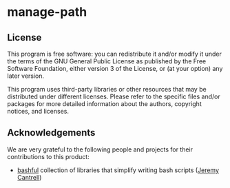 # manage-path

## License

This program is free software: you can redistribute it and/or modify it under
the terms of the GNU General Public License as published by the Free Software
Foundation, either version 3 of the License, or (at your option) any later
version.

This program uses third-party libraries or other resources that may be
distributed under different licenses. Please refer to the specific files and/or
packages for more detailed information about the authors, copyright notices,
and licenses.

## Acknowledgements

We are very grateful to the following people and projects for their
contributions to this product:

* [bashful](https://github.com/jmcantrell/bashful) collection of libraries that
  simplify writing bash scripts ([Jeremy Cantrell](https://github.com/jmcantrell))
